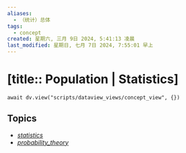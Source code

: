 ```yaml
---
aliases:
  - （统计）总体
tags:
  - concept
created: 星期六, 三月 9日 2024, 5:41:13 凌晨
last_modified: 星期日, 七月 7日 2024, 7:55:01 早上
---
```


# [title:: Population | Statistics]

```dataviewjs
await dv.view("scripts/dataview_views/concept_view", {})
```

## Topics

- [_statistics_](_statistics_.md)
- [_probability_theory_](_probability_theory_.md)
